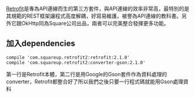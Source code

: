 
[Retrofit](https://square.github.io/retrofit/)是專為API連線而生的第三方套件，與API連線的效率非常高，最特別的是其規範的REST框架讓程式高度解耦，好寫易維護，被譽為API連線的教科書。另外它跟OkHttp同為Square公司出品，兩者可以完美整合發揮更多功能。

## 加入dependencies

```
compile 'com.squareup.retrofit2:retrofit:2.1.0'
compile 'com.squareup.retrofit2:converter-gson:2.1.0'
```

第一行是Retrofit本體，第二行是用Google的Gson套件作為資料處理的converter，Retrofit都整合好了所以我們之後只要一行程式碼就能用Gson處理資料